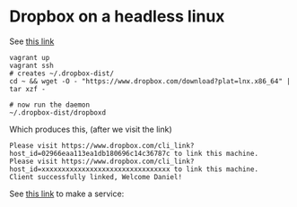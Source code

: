 # Dropbox on a headless linux

See [this link](https://www.dropbox.com/install?os=lnx)

	vagrant up
	vagrant ssh
	# creates ~/.dropbox-dist/
	cd ~ && wget -O - "https://www.dropbox.com/download?plat=lnx.x86_64" | tar xzf -

	# now run the daemon
	~/.dropbox-dist/dropboxd

Which produces this, (after we visit the link)

	Please visit https://www.dropbox.com/cli_link?host_id=02966eaa113ea1db180696c14c36787c to link this machine.
	Please visit https://www.dropbox.com/cli_link?host_id=xxxxxxxxxxxxxxxxxxxxxxxxxxxxxxxx to link this machine.
	Client successfully linked, Welcome Daniel!

See [this link](http://nixgeek.com/headless-dropbox.html) to make a service:
